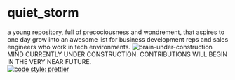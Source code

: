 # quiet_storm
a young repository, full of precociousness and wondrement, that aspires to one day grow into an awesome list for business development reps and sales engineers who work in tech environments.
![brain-under-construction](https://user-images.githubusercontent.com/17012137/43677488-c9b598a4-97d0-11e8-8834-d7e5930b66fc.jpg)
<br>
MIND CURRENTLY UNDER CONSTRUCTION. CONTRIBUTIONS WILL BEGIN IN THE VERY NEAR FUTURE. 
</br>
[![code style: prettier](https://img.shields.io/badge/code_style-prettier-ff69b4.svg?style=flat-square)](https://github.com/prettier/prettier)
